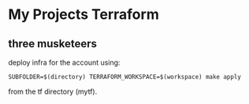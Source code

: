# My Projects Terraform
## three musketeers

deploy infra for the account using:

```
SUBFOLDER=$(directory) TERRAFORM_WORKSPACE=$(workspace) make apply
```
from the tf directory (mytf).


